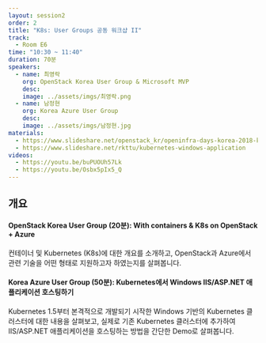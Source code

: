 ```yaml
---
layout: session2
order: 2
title: "K8s: User Groups 공동 워크샵 II"
track:
  - Room E6
time: "10:30 ~ 11:40"
duration: 70분
speakers:
  - name: 최영락
    org: OpenStack Korea User Group & Microsoft MVP
    desc: 
    image: ../assets/imgs/최영락.png
  - name: 남정현
    org: Korea Azure User Group
    desc: 
    image: ../assets/imgs/남정현.jpg
materials:
  - https://www.slideshare.net/openstack_kr/openinfra-days-korea-2018-k8s-workshop-with-containers-k8s-on-openstack-azure
  - https://www.slideshare.net/rkttu/kubernetes-windows-application
videos:
  - https://youtu.be/buPUOUh57Lk
  - https://youtu.be/Osbx5pIx5_Q
---
```


## 개요

#### OpenStack Korea User Group (20분): With containers & K8s on OpenStack + Azure
컨테이너 및 Kubernetes (K8s)에 대한 개요를 소개하고, OpenStack과 Azure에서 관련 기술을
어떤 형태로 지원하고자 하였는지를 살펴봅니다.

#### Korea Azure User Group (50분): Kubernetes에서 Windows IIS/ASP.NET 애플리케이션 호스팅하기
Kubernetes 1.5부터 본격적으로 개발되기 시작한 Windows 기반의 Kubernetes 클러스터에 대한 내용을 살펴보고,
실제로 기존 Kubernetes 클러스터에 추가하여 IIS/ASP.NET 애플리케이션을 호스팅하는 방법을 간단한 Demo로 살펴봅니다.
